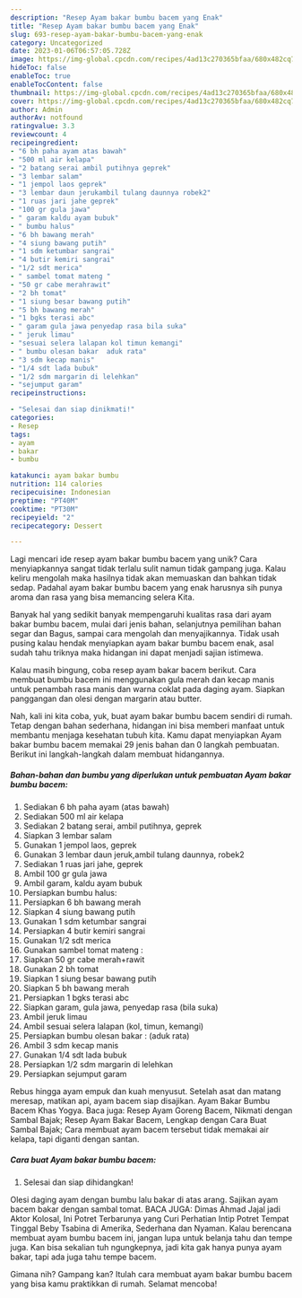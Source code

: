 ```yaml
---
description: "Resep Ayam bakar bumbu bacem yang Enak"
title: "Resep Ayam bakar bumbu bacem yang Enak"
slug: 693-resep-ayam-bakar-bumbu-bacem-yang-enak
category: Uncategorized
date: 2023-01-06T06:57:05.728Z
image: https://img-global.cpcdn.com/recipes/4ad13c270365bfaa/680x482cq70/ayam-bakar-bumbu-bacem-foto-resep-utama.jpg
hideToc: false
enableToc: true
enableTocContent: false
thumbnail: https://img-global.cpcdn.com/recipes/4ad13c270365bfaa/680x482cq70/ayam-bakar-bumbu-bacem-foto-resep-utama.jpg
cover: https://img-global.cpcdn.com/recipes/4ad13c270365bfaa/680x482cq70/ayam-bakar-bumbu-bacem-foto-resep-utama.jpg
author: Admin
authorAv: notfound
ratingvalue: 3.3
reviewcount: 4
recipeingredient:
- "6 bh paha ayam atas bawah"
- "500 ml air kelapa"
- "2 batang serai ambil putihnya geprek"
- "3 lembar salam"
- "1 jempol laos geprek"
- "3 lembar daun jerukambil tulang daunnya robek2"
- "1 ruas jari jahe geprek"
- "100 gr gula jawa"
- " garam kaldu ayam bubuk"
- " bumbu halus"
- "6 bh bawang merah"
- "4 siung bawang putih"
- "1 sdm ketumbar sangrai"
- "4 butir kemiri sangrai"
- "1/2 sdt merica"
- " sambel tomat mateng "
- "50 gr cabe merahrawit"
- "2 bh tomat"
- "1 siung besar bawang putih"
- "5 bh bawang merah"
- "1 bgks terasi abc"
- " garam gula jawa penyedap rasa bila suka"
- " jeruk limau"
- "sesuai selera lalapan kol timun kemangi"
- " bumbu olesan bakar  aduk rata"
- "3 sdm kecap manis"
- "1/4 sdt lada bubuk"
- "1/2 sdm margarin di lelehkan"
- "sejumput garam"
recipeinstructions:

- "Selesai dan siap dinikmati!"
categories:
- Resep
tags:
- ayam
- bakar
- bumbu

katakunci: ayam bakar bumbu 
nutrition: 114 calories
recipecuisine: Indonesian
preptime: "PT40M"
cooktime: "PT30M"
recipeyield: "2"
recipecategory: Dessert

---
```





Lagi mencari ide resep ayam bakar bumbu bacem yang unik? Cara menyiapkannya sangat tidak terlalu sulit namun tidak gampang juga. Kalau keliru mengolah maka hasilnya tidak akan memuaskan dan bahkan tidak sedap. Padahal ayam bakar bumbu bacem yang enak harusnya sih punya aroma dan rasa yang bisa memancing selera Kita.





Banyak hal yang sedikit banyak mempengaruhi kualitas rasa dari ayam bakar bumbu bacem, mulai dari jenis bahan, selanjutnya pemilihan bahan segar dan Bagus, sampai cara mengolah dan menyajikannya. Tidak usah pusing kalau hendak menyiapkan ayam bakar bumbu bacem enak,      asal sudah tahu triknya maka hidangan ini dapat menjadi sajian istimewa.














Kalau masih bingung, coba resep ayam bakar bacem berikut. Cara membuat bumbu bacem ini menggunakan gula merah dan kecap manis untuk penambah rasa manis dan warna coklat pada daging ayam. Siapkan panggangan dan olesi dengan margarin atau butter.






Nah, kali ini kita coba, yuk, buat ayam bakar bumbu bacem sendiri di rumah. Tetap dengan bahan sederhana, hidangan ini bisa memberi manfaat untuk membantu menjaga kesehatan tubuh kita. Kamu dapat menyiapkan Ayam bakar bumbu bacem memakai 29 jenis bahan dan 0 langkah pembuatan. Berikut ini langkah-langkah dalam membuat hidangannya.

<!--inarticleads1-->

##### Bahan-bahan dan bumbu yang diperlukan untuk pembuatan Ayam bakar bumbu bacem:

1. Sediakan 6 bh paha ayam (atas bawah)
1. Sediakan 500 ml air kelapa
1. Sediakan 2 batang serai, ambil putihnya, geprek
1. Siapkan 3 lembar salam
1. Gunakan 1 jempol laos, geprek
1. Gunakan 3 lembar daun jeruk,ambil tulang daunnya, robek2
1. Sediakan 1 ruas jari jahe, geprek
1. Ambil 100 gr gula jawa
1. Ambil  garam, kaldu ayam bubuk
1. Persiapkan  bumbu halus:
1. Persiapkan 6 bh bawang merah
1. Siapkan 4 siung bawang putih
1. Gunakan 1 sdm ketumbar sangrai
1. Persiapkan 4 butir kemiri sangrai
1. Gunakan 1/2 sdt merica
1. Gunakan  sambel tomat mateng :
1. Siapkan 50 gr cabe merah+rawit
1. Gunakan 2 bh tomat
1. Siapkan 1 siung besar bawang putih
1. Siapkan 5 bh bawang merah
1. Persiapkan 1 bgks terasi abc
1. Siapkan  garam, gula jawa, penyedap rasa (bila suka)
1. Ambil  jeruk limau
1. Ambil sesuai selera lalapan (kol, timun, kemangi)
1. Persiapkan  bumbu olesan bakar : (aduk rata)
1. Ambil 3 sdm kecap manis
1. Gunakan 1/4 sdt lada bubuk
1. Persiapkan 1/2 sdm margarin di lelehkan
1. Persiapkan sejumput garam


Rebus hingga ayam empuk dan kuah menyusut. Setelah asat dan matang meresap, matikan api, ayam bacem siap disajikan. Ayam Bakar Bumbu Bacem Khas Yogya. Baca juga: Resep Ayam Goreng Bacem, Nikmati dengan Sambal Bajak; Resep Ayam Bakar Bacem, Lengkap dengan Cara Buat Sambal Bajak; Cara membuat ayam bacem tersebut tidak memakai air kelapa, tapi diganti dengan santan. 

<!--inarticleads2-->

##### Cara buat Ayam bakar bumbu bacem:


1. Selesai dan siap dihidangkan!

Olesi daging ayam dengan bumbu lalu bakar di atas arang. Sajikan ayam bacem bakar dengan sambal tomat. BACA JUGA: Dimas Ahmad Jajal jadi Aktor Kolosal, Ini Potret Terbarunya yang Curi Perhatian Intip Potret Tempat Tinggal Beby Tsabina di Amerika, Sederhana dan Nyaman. Kalau berencana membuat ayam bumbu bacem ini, jangan lupa untuk belanja tahu dan tempe juga. Kan bisa sekalian tuh ngungkepnya, jadi kita gak hanya punya ayam bakar, tapi ada juga tahu tempe bacem. 

Gimana nih? Gampang kan? Itulah cara membuat ayam bakar bumbu bacem yang bisa kamu praktikkan di rumah. Selamat mencoba!
